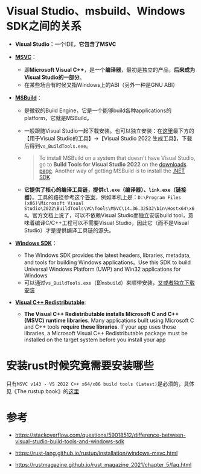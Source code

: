 # Visual Studio、msbuild、Windows SDK之间的关系

* **Visual Studio**：一个IDE，**它包含了MSVC**

* **[MSVC](https://en.wikipedia.org/wiki/Microsoft_Visual_C%2B%2B)**：
  
  * 即**Microsoft Visual C++**，是一个**编译器**，最初是独立的产品，**后来成为Visual Studio的一部分**。
  * 在某些场合有时候又指Windows上的ABI（另外一种是GNU ABI）
  
* [**MSBuild**](https://learn.microsoft.com/en-us/visualstudio/msbuild/msbuild?view=vs-2022)：

  * 是微软的Build Engine，它是一个能够build各种applications的platform，它就是MSBuild。

  * 一般跟随Visual Studio一起下载安装。也可以独立安装：在[这里](https://visualstudio.microsoft.com/zh-hans/downloads/)最下方的【用于Visual Studio的工具】→【Visual Studio 2022 生成工具】，下载后得到`vs_BuildTools.exe`。

  * > To install MSBuild on a system that doesn't have Visual Studio, go to **Build Tools for Visual Studio 2022** on the [downloads page](https://visualstudio.microsoft.com/downloads/?cid=learn-onpage-download-cta). Another way of getting MSBuild is to install the [.NET SDK](https://learn.microsoft.com/en-us/dotnet/core/sdk#acquiring-the-net-sdk).

  * **它提供了核心的编译工具链，提供`cl.exe`（编译器）、`link.exe`（链接器）**。工具的路径参考这个[答案](https://stackoverflow.com/questions/61554532/where-is-msvc-installed-detecting-location-of-cl-exe-and-link-exe)，例如本机上是：`D:\Program Files (x86)\Microsoft Visual Studio\2022\BuildTools\VC\Tools\MSVC\14.36.32532\bin\Hostx64\x64`。官方文档上说了，可以不依赖Visual Studio而独立安装build tool，意味着编译C/C++工程可以不需要Visual Studio，因此它（而不是Visual Studio）才是提供编译工具链的源头。

* **[Windows SDK](https://developer.microsoft.com/en-us/windows/downloads/windows-sdk/)**：

  *  The Windows SDK provides the latest headers, libraries, metadata, and tools for building Windows applications。Use this SDK to build Universal Windows Platform (UWP) and Win32 applications for Windows 
  * 可以通过`vs_BuildTools.exe`（即`msbuild`）来顺带安装，[又或者独立下载安装](https://developer.microsoft.com/en-us/windows/downloads/windows-sdk/)

* **[Visual C++ Redistributable](https://learn.microsoft.com/en-us/cpp/windows/latest-supported-vc-redist?view=msvc-170)**:

  *  **The Visual C++ Redistributable installs Microsoft C and C++ (MSVC)  runtime libraries**. Many applications built using Microsoft C and C++  tools **require these libraries**. If your app uses those libraries, a  Microsoft Visual C++ Redistributable package must be installed on the  target system before you install your app




# 安装rust时候究竟需要安装哪些

只有`MSVC v143 - VS 2022 C++ x64/x86 build tools (Latest)`是必须的，具体见《The rustup book》的[这里](https://rust-lang.github.io/rustup/installation/windows-msvc.html)



# 参考

* https://stackoverflow.com/questions/59018512/difference-between-visual-studio-build-tools-and-windows-sdk

* https://rust-lang.github.io/rustup/installation/windows-msvc.html
* https://rustmagazine.github.io/rust_magazine_2021/chapter_5/faq.html